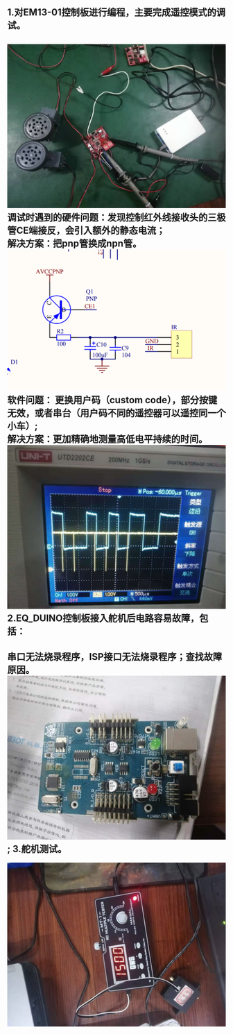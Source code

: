 1.对EM13-01控制板进行编程，主要完成遥控模式的调试。<br>
------------------------------------------------------
![image](https://github.com/Shockwave202/WorkReport/blob/main/11_9/EM13_01.jpg)
调试时遇到的硬件问题：发现控制红外线接收头的三极管CE端接反，会引入额外的静态电流；<br>
解决方案：把pnp管换成npn管。<br>
![image](https://github.com/Shockwave202/WorkReport/blob/main/11_9/Error.png)
软件问题： 更换用户码（custom code），部分按键无效，或者串台（用户码不同的遥控器可以遥控同一个小车）;<br>
解决方案：更加精确地测量高低电平持续的时间。<br>
![image](https://github.com/Shockwave202/WorkReport/blob/main/11_9/Calibration.jpg)
2.EQ_DUINO控制板接入舵机后电路容易故障，包括：<br>
---------------------------------------------
串口无法烧录程序，ISP接口无法烧录程序；查找故障原因。<br>
![image](https://github.com/Shockwave202/WorkReport/blob/main/11_9/EQduino.jpg);
3.舵机测试。<br>
-------------------
![image](https://github.com/Shockwave202/WorkReport/blob/main/11_9/Servo_tester.jpg)
